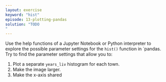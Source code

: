 ```yaml
---
layout: exercise
keyword: "hist"
episode: 13-plotting-pandas
solution: "TODO
"
---
```


Use the help functions of a Jupyter Notebook or Python interpreter to explore the possible parameter settings for
the `hist()` function in `pandas. Try to find the parameter settings that allow you to:

1. Plot a separate `years_liv` histogram for each town.
1. Make the image larger.
1. Make the x-axis shared

